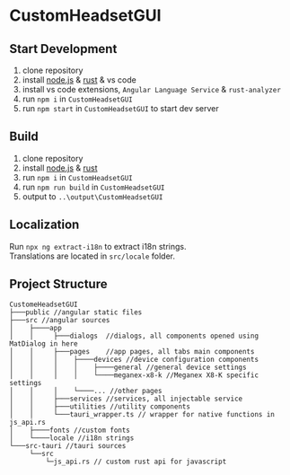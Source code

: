# CustomHeadsetGUI

## Start Development
1. clone repository
2. install [node.js](https://nodejs.org/) & [rust](https://www.rust-lang.org/tools/install) & vs code
3. install vs code extensions, `Angular Language Service` & `rust-analyzer`
4. run `npm i` in `CustomHeadsetGUI`
5. run `npm start` in `CustomHeadsetGUI` to start dev server

## Build
1. clone repository
2. install [node.js](https://nodejs.org/) & [rust](https://www.rust-lang.org/tools/install)
3. run `npm i` in `CustomHeadsetGUI`
4. run `npm run build` in `CustomHeadsetGUI`
5. output to `..\output\CustomHeadsetGUI`

## Localization
Run `npx ng extract-i18n` to extract i18n strings.  
Translations are located in `src/locale` folder.

## Project Structure

```
CustomeHeadsetGUI
├───public //angular static files
├───src //angular sources
│    ├────app
│    │     ├───dialogs  //dialogs, all components opened using MatDialog in here
│    │     ├───pages    //app pages, all tabs main components
│    │     │    ├────devices //device configuration components
│    │     │    │    ├────general //general device settings
│    │     │    │    └────meganex-x8-k //Meganex X8-K specific settings
│    │     │    └────... //other pages
│    │     ├───services //services, all injectable service
│    │     ├───utilities //utility components
│    │     └───tauri_wrapper.ts // wrapper for native functions in js_api.rs
│    ├────fonts //custom fonts
│    └────locale //i18n strings
└───src-tauri //tauri sources
     └──src
         └─js_api.rs // custom rust api for javascript
```